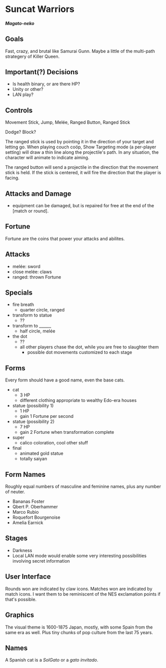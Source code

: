 Suncat Warriors
===============
#### *Magato-neko*

Goals
-----

Fast, crazy, and brutal like Samurai Gunn.  Maybe a little of the multi-path strategery of Killer Queen.

Important(?) Decisions
----------------------

* Is health binary, or are there HP?
* Unity or other?
* LAN play?

Controls
--------

Movement Stick, Jump, Melée, Ranged Button, Ranged Stick

Dodge?  Block?

The ranged stick is used by pointing it in the direction of your target and letting go.  When playing couch coöp, Show Targeting mode (a per-player setting) will draw a thin line along the projectile's path.  In any situation, the character will animate to indicate aiming.

The ranged button will send a projectile in the direction that the movement stick is held.  If the stick is centered, it will fire the direction that the player is facing.

Attacks and Damage
------------------

* equipment can be damaged, but is repaired for free at the end of the [match or round].

Fortune
-------

Fortune are the coins that power your attacks and abilites.

Attacks
-------

* melée: sword
* close melée: claws
* ranged: thrown Fortune

Specials
--------

* fire breath
  * quarter circle, ranged
* transform to statue
  * ??
* transform to ______
  * half circle, melée
* the dot
  * ??
  * all other players chase the dot, while you are free to slaughter them
    * possible dot movements customized to each stage

Forms
-----

Every form should have a good name, even the base cats.

* cat
  * 3 HP
  * different clothing appropriate to wealthy Edo-era houses
* statue (possibility 1)
  * 1 HP
  * gain 1 Fortune per second
* statue (possibility 2)
  * 7 HP
  * gain 2 Fortune when transformation complete
* super
  * calico coloration, cool other stuff
* final
  * animated gold statue
  * totally saiyan

Form Names
----------

Roughly equal numbers of masculine and feminine names, plus any number of neuter.

* Bananas Foster
* Qbert P. Oberhammer
* Marco Rubio
* Roquefort Bourgenoise
* Amelia Earnick

Stages
------

* Darkness
* Local LAN mode would enable some very interesting possibilities involving secret information

User Interface
--------------

Rounds won are indicated by claw icons.  Matches won are indicated by match icons.  I want them to be reminiscent of the NES exclamation points if that's possible.

Graphics
--------

The visual theme is 1600-1875 Japan, mostly, with some Spain from the same era as well.  Plus tiny chunks of pop culture from the last 75 years.

Names
-----

A Spanish cat is a *SolGato* or a *gato invitado*.
